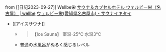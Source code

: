 
from [[日記2023-09-27]]
Wellbe栄
[サウナ＆カプセルホテル ウェルビー栄（名古屋） | wellbe](https://www.wellbe.co.jp/sakae/)
[ウェルビー栄(愛知県名古屋市) - サウナイキタイ](https://sauna-ikitai.com/saunas/2509)
- [[アイスサウナ]]
    - > 【Ice Sauna】 室温-25℃ 水温3℃
    - 普通の水風呂がぬるく感じるレベル

